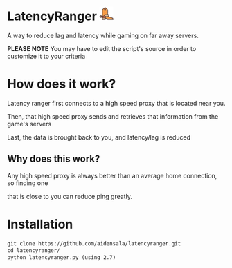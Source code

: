 # LatencyRanger ![latencyranger logo](boots.png)
A way to reduce lag and latency while gaming on far away servers.

**PLEASE NOTE** You may have to edit the script's source in order to customize it to your criteria

# How does it work?
Latency ranger first connects to a high speed proxy that is located near you.

Then, that high speed proxy sends and retrieves that information from the game's servers

Last, the data is brought back to you, and latency/lag is reduced

## Why does this work?
Any high speed proxy is always better than an average home connection, so finding one

that is close to you can reduce ping greatly.

# Installation
```
git clone https://github.com/aidensala/latencyranger.git
cd latencyranger/
python latencyranger.py (using 2.7)
```
